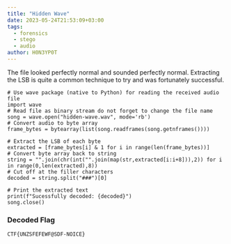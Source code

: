 ```yaml
---
title: "Hidden Wave"
date: 2023-05-24T21:53:09+03:00
tags:
  - forensics
  - stego
  - audio
author: H0N3YP0T
---
```


The file looked perfectly normal and sounded perfectly normal. Extracting the
LSB is quite a common technique to try and was fortunately successful.

```shell
# Use wave package (native to Python) for reading the received audio file
import wave
# Read file as binary stream do not forget to change the file name
song = wave.open("hidden-wave.wav", mode='rb')
# Convert audio to byte array
frame_bytes = bytearray(list(song.readframes(song.getnframes())))

# Extract the LSB of each byte
extracted = [frame_bytes[i] & 1 for i in range(len(frame_bytes))]
# Convert byte array back to string
string = "".join(chr(int("".join(map(str,extracted[i:i+8])),2)) for i in range(0,len(extracted),8))
# Cut off at the filler characters
decoded = string.split("###")[0]

# Print the extracted text
print(f"Sucessfully decoded: {decoded}")
song.close()
```

### Decoded Flag

`CTF{UNZSFEFEWF@SDF-NOICE}`
